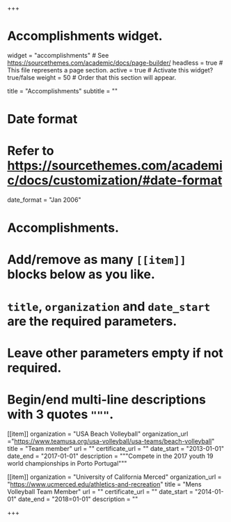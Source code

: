 +++
# Accomplishments widget.
widget = "accomplishments"  # See https://sourcethemes.com/academic/docs/page-builder/
headless = true  # This file represents a page section.
active = true  # Activate this widget? true/false
weight = 50  # Order that this section will appear.

title = "Accomplish&shy;ments"
subtitle = ""

# Date format
#   Refer to https://sourcethemes.com/academic/docs/customization/#date-format
date_format = "Jan 2006"

# Accomplishments.
#   Add/remove as many `[[item]]` blocks below as you like.
#   `title`, `organization` and `date_start` are the required parameters.
#   Leave other parameters empty if not required.
#   Begin/end multi-line descriptions with 3 quotes `"""`.



[[item]]
  organization = "USA Beach Volleyball"
  organization_url ="https://www.teamusa.org/usa-volleyball/usa-teams/beach-volleyball"
  title = "Team member"
  url = ""
  certificate_url = ""
  date_start = "2013-01-01"
  date_end = "2017-01-01"
  description = """Compete in the 2017 youth 19 world championships in Porto Portugal"""

[[item]]
  organization = "University of California Merced"
  organization_url = "https://www.ucmerced.edu/athletics-and-recreation"
  title = "Mens Volleyball Team Member"
  url = ""
  certificate_url = ""
  date_start = "2014-01-01"
  date_end = "2018=01-01"
  description = ""
  
+++
  
  


